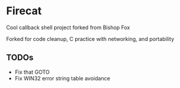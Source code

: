 Firecat
=======

Cool callback shell project forked from Bishop Fox

Forked for code cleanup, C practice with networking, and portability

TODOs
-----
* Fix that GOTO
* Fix WIN32 error string table avoidance
